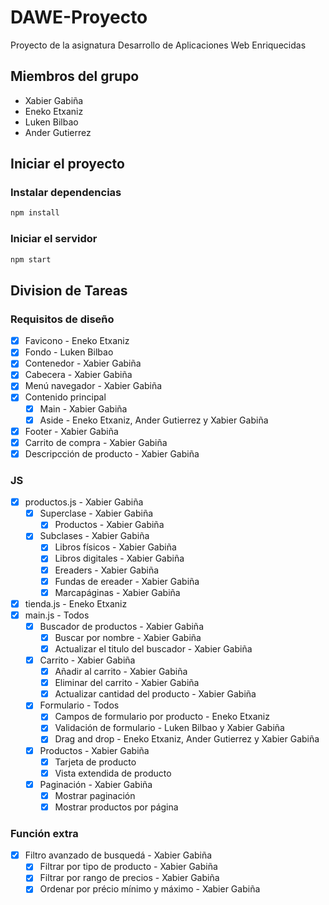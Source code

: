# DAWE-Proyecto

Proyecto de la asignatura Desarrollo de Aplicaciones Web Enriquecidas

## Miembros del grupo

- Xabier Gabiña
- Eneko Etxaniz
- Luken Bilbao
- Ander Gutierrez

## Iniciar el proyecto

### Instalar dependencias

```bash
npm install
```

### Iniciar el servidor

```bash
npm start
```

## Division de Tareas

### Requisitos de diseño

- [X] Favicono - Eneko Etxaniz
- [X] Fondo - Luken Bilbao
- [X] Contenedor - Xabier Gabiña
- [X] Cabecera - Xabier Gabiña
- [X] Menú navegador - Xabier Gabiña
- [X] Contenido principal
  - [X] Main - Xabier Gabiña
  - [X] Aside - Eneko Etxaniz, Ander Gutierrez y Xabier Gabiña
- [X] Footer - Xabier Gabiña
- [X] Carrito de compra - Xabier Gabiña
- [X] Descripcción de producto - Xabier Gabiña

### JS

- [X] productos.js - Xabier Gabiña
  - [X] Superclase - Xabier Gabiña
    - [X] Productos - Xabier Gabiña
  - [X] Subclases - Xabier Gabiña
    - [X] Libros físicos - Xabier Gabiña
    - [X] Libros digitales - Xabier Gabiña
    - [X] Ereaders - Xabier Gabiña
    - [X] Fundas de ereader - Xabier Gabiña
    - [X] Marcapáginas - Xabier Gabiña
- [X] tienda.js - Eneko Etxaniz
- [X] main.js - Todos
  - [X] Buscador de productos - Xabier Gabiña
    - [X] Buscar por nombre - Xabier Gabiña
    - [X] Actualizar el titulo del buscador - Xabier Gabiña
  - [X] Carrito - Xabier Gabiña
    - [X] Añadir al carrito - Xabier Gabiña
    - [X] Eliminar del carrito - Xabier Gabiña
    - [X] Actualizar cantidad del producto - Xabier Gabiña
  - [X] Formulario - Todos
    - [X] Campos de formulario por producto - Eneko Etxaniz
    - [X] Validación de formulario - Luken Bilbao y Xabier Gabiña
    - [X] Drag and drop - Eneko Etxaniz, Ander Gutierrez y Xabier Gabiña
  - [X] Productos - Xabier Gabiña
    - [X] Tarjeta de producto
    - [X] Vista extendida de producto
  - [X] Paginación - Xabier Gabiña
    - [X] Mostrar paginación
    - [X] Mostrar productos por página

### Función extra

- [X] Filtro avanzado de busquedá - Xabier Gabiña
  - [X] Filtrar por tipo de producto - Xabier Gabiña
  - [X] Filtrar por rango de precios - Xabier Gabiña
  - [X] Ordenar por précio mínimo y máximo - Xabier Gabiña
